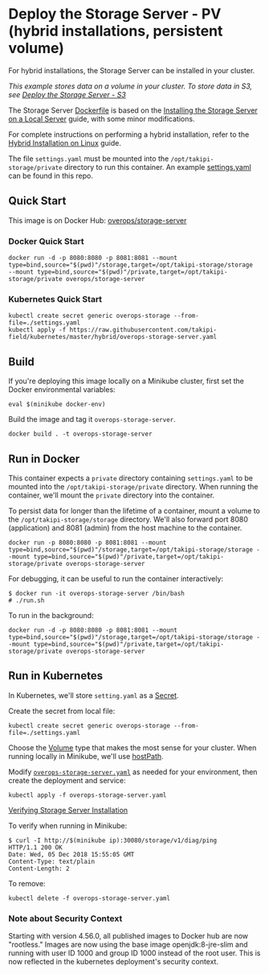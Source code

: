 # Deploy the Storage Server - PV (hybrid installations, persistent volume)

For hybrid installations, the Storage Server can be installed in your cluster.

*This example stores data on a volume in your cluster. To store data in S3, see [Deploy the Storage Server - S3](s3)*

The Storage Server [Dockerfile](Dockerfile) is based on the [Installing the Storage Server on a Local Server](https://doc.overops.com/docs/installing-the-storage-server-on-a-local-server) guide, with some minor modifications.

For complete instructions on performing a hybrid installation, refer to the [Hybrid Installation on Linux](https://doc.overops.com/docs/linux-hybrid-installation) guide.

The file `settings.yaml` must be mounted into the `/opt/takipi-storage/private` directory to run this container. An example [settings.yaml](private/settings.yaml) can be found in this repo.

## Quick Start

This image is on Docker Hub: [overops/storage-server](https://hub.docker.com/r/overops/storage-server)

### Docker Quick Start

```console
docker run -d -p 8080:8080 -p 8081:8081 --mount type=bind,source="$(pwd)"/storage,target=/opt/takipi-storage/storage  --mount type=bind,source="$(pwd)"/private,target=/opt/takipi-storage/private overops/storage-server
```

### Kubernetes Quick Start

```console
kubectl create secret generic overops-storage --from-file=./settings.yaml
kubectl apply -f https://raw.githubusercontent.com/takipi-field/kubernetes/master/hybrid/overops-storage-server.yaml
```

## Build

If you're deploying this image locally on a Minikube cluster, first set the Docker environmental variables:

```console
eval $(minikube docker-env)
```

Build the image and tag it `overops-storage-server`.

```console
docker build . -t overops-storage-server
```

## Run in Docker

This container expects a `private` directory containing `settings.yaml` to be mounted into the `/opt/takipi-storage/private` directory. When running the container, we'll mount the `private` directory into the container.

To persist data for longer than the lifetime of a container, mount a volume to the `/opt/takipi-storage/storage` directory.
We'll also forward port 8080 (application) and 8081 (admin) from the host machine to the container.

```console
docker run -p 8080:8080 -p 8081:8081 --mount type=bind,source="$(pwd)"/storage,target=/opt/takipi-storage/storage --mount type=bind,source="$(pwd)"/private,target=/opt/takipi-storage/private overops-storage-server
```

For debugging, it can be useful to run the container interactively:

```console
$ docker run -it overops-storage-server /bin/bash
# ./run.sh
```

To run in the background:

```console
docker run -d -p 8080:8080 -p 8081:8081 --mount type=bind,source="$(pwd)"/storage,target=/opt/takipi-storage/storage --mount type=bind,source="$(pwd)"/private,target=/opt/takipi-storage/private overops-storage-server
```

## Run in Kubernetes

In Kubernetes, we'll store `setting.yaml` as a [Secret](https://kubernetes.io/docs/concepts/configuration/secret/).

Create the secret from local file:

```console
kubectl create secret generic overops-storage --from-file=./settings.yaml
```

Choose the [Volume](https://kubernetes.io/docs/concepts/storage/volumes/) type that makes the most sense for your cluster. When running locally in Minikube, we'll use [hostPath](https://kubernetes.io/docs/concepts/storage/volumes/#hostpath).

Modify [`overops-storage-server.yaml`](overops-storage-server.yaml) as needed for your environment, then create the deployment and service:

```console
kubectl apply -f overops-storage-server.yaml
```

[Verifying Storage Server Installation](https://doc.overops.com/docs/verifying-storage-server-installation)

To verify when running in Minikube:

```console
$ curl -I http://$(minikube ip):30080/storage/v1/diag/ping
HTTP/1.1 200 OK
Date: Wed, 05 Dec 2018 15:55:05 GMT
Content-Type: text/plain
Content-Length: 2
```

To remove:

```console
kubectl delete -f overops-storage-server.yaml
```

### Note about Security Context

Starting with version 4.56.0, all published images to Docker hub are now "rootless." Images are now using the base image openjdk:8-jre-slim and running with user ID 1000 and group ID 1000 instead of the root user. This is now reflected in the kubernetes deployment's security context.